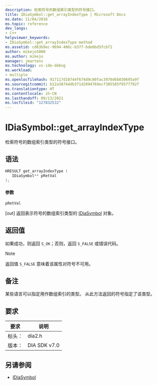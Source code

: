 ```yaml
---
description: 检索符号的数组索引类型的符号接口。
title: IDiaSymbol::get_arrayIndexType | Microsoft Docs
ms.date: 11/04/2016
ms.topic: reference
dev_langs:
- C++
helpviewer_keywords:
- IDiaSymbol::get_arrayIndexType method
ms.assetid: cd63b9ec-9694-406c-b37f-bde6bd5fcbf2
author: mikejo5000
ms.author: mikejo
manager: jmartens
ms.technology: vs-ide-debug
ms.workload:
- multiple
ms.openlocfilehash: 917117d10744f674d9c80fac3970d6b030695a9f
ms.sourcegitcommit: b12a38744db371d2894769ecf305585f9577792f
ms.translationtype: HT
ms.contentlocale: zh-CN
ms.lasthandoff: 09/13/2021
ms.locfileid: "127832532"
---
```

# <a name="idiasymbolget_arrayindextype"></a>IDiaSymbol::get_arrayIndexType
检索符号的数组索引类型的符号接口。

## <a name="syntax"></a>语法

```C++
HRESULT get_arrayIndexType ( 
   IDiaSymbol** pRetVal
);
```

#### <a name="parameters"></a>参数
 `pRetVal`

[out] 返回表示符号的数组索引类型的 [IDiaSymbol](../../debugger/debug-interface-access/idiasymbol.md) 对象。

## <a name="return-value"></a>返回值
 如果成功，则返回 `S_OK`；否则，返回 `S_FALSE` 或错误代码。

> [!NOTE]
> 返回值 `S_FALSE` 意味着该属性对符号不可用。

## <a name="remarks"></a>备注
 某些语言可以指定用作数组索引的类型。 从此方法返回的符号指定了该类型。

## <a name="requirements"></a>要求

|要求|说明|
|-----------------|-----------------|
|标头：|dia2.h|
|版本：|DIA SDK v7.0|

## <a name="see-also"></a>另请参阅
- [IDiaSymbol](../../debugger/debug-interface-access/idiasymbol.md)

